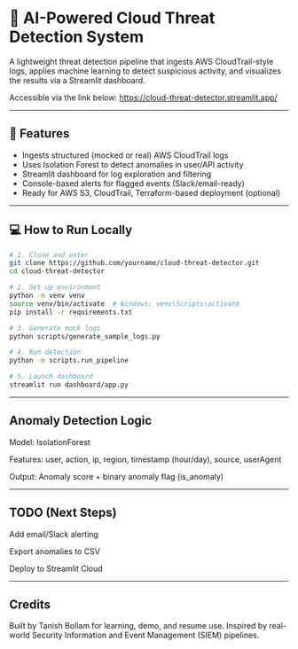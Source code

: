 # 🔐 AI-Powered Cloud Threat Detection System

A lightweight threat detection pipeline that ingests AWS CloudTrail-style logs, applies machine learning to detect suspicious activity, and visualizes the results via a Streamlit dashboard.

Accessible via the link below:
https://cloud-threat-detector.streamlit.app/

---

## 🚀 Features

- Ingests structured (mocked or real) AWS CloudTrail logs
- Uses Isolation Forest to detect anomalies in user/API activity
- Streamlit dashboard for log exploration and filtering
- Console-based alerts for flagged events (Slack/email-ready)
- Ready for AWS S3, CloudTrail, Terraform-based deployment (optional)

---

## 💻 How to Run Locally

```bash
# 1. Clone and enter
git clone https://github.com/yourname/cloud-threat-detector.git
cd cloud-threat-detector

# 2. Set up environment
python -m venv venv
source venv/bin/activate  # Windows: venv\Scripts\activate
pip install -r requirements.txt

# 3. Generate mock logs
python scripts/generate_sample_logs.py

# 4. Run detection
python -m scripts.run_pipeline

# 5. Launch dashboard
streamlit run dashboard/app.py
```

---

## Anomaly Detection Logic

Model: IsolationForest

Features: user, action, ip, region, timestamp (hour/day), source, userAgent

Output: Anomaly score + binary anomaly flag (is_anomaly)

---

## TODO (Next Steps)

Add email/Slack alerting

Export anomalies to CSV

Deploy to Streamlit Cloud

---

## Credits

Built by Tanish Bollam for learning, demo, and resume use.
Inspired by real-world Security Information and Event Management (SIEM) pipelines.
